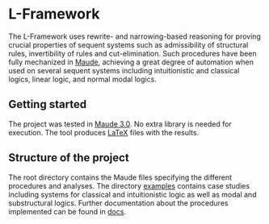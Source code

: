 # L-Framework

The L-Framework uses rewrite- and narrowing-based reasoning for proving crucial
properties of sequent systems such as admissibility of structural rules,
invertibility of rules and cut-elimination. Such procedures have been fully
mechanized in
[Maude](http://maude.cs.illinois.edu/w/index.php/The_Maude_System), achieving a
great degree of automation when used on several sequent systems including
intuitionistic and classical logics, linear logic, and normal modal logics. 

## Getting started

The project was tested in [Maude
3.0](http://maude.cs.illinois.edu/w/index.php/Maude_download_and_installation).
No extra library is needed for execution. The tool produces
[LaTeX](https://en.wikipedia.org/wiki/LaTeX) files with the results. 

## Structure of the project

The root directory contains the Maude files specifying the different procedures
and analyses. The directory [examples](./examples) contains case studies
including systems for classical and intuitionistic logic as well as modal and
substructural logics. Further documentation about the procedures implemented
can be found in [docs](./docs).
